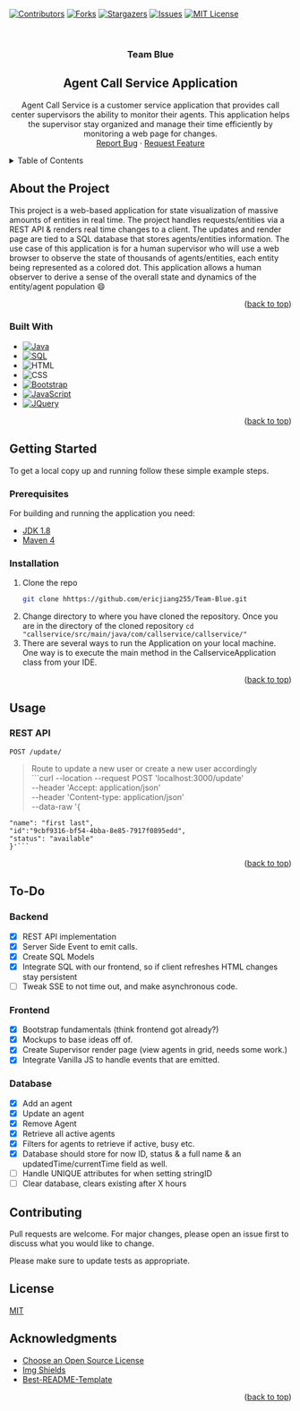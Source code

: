 <a name="readme-top"></a>

<!-- PROJECT SHIELDS -->
<!--
*** Using MD thanks to https://github.com/othneildrew/Best-README-Template for the template
-->

[![Contributors][contributors-shield]][contributors-url]
[![Forks][forks-shield]][forks-url]
[![Stargazers][stars-shield]][stars-url]
[![Issues][issues-shield]][issues-url]
[![MIT License][license-shield]][license-url]

<!-- PROJECT LOGO -->
<br />
<div align="center">

  <h3 align="center">Team Blue </h3>
  <h2 align="center">Agent Call Service Application </h2>

  <p align="center"> 
Agent Call Service is a customer service application that provides call center supervisors the ability to monitor their agents. This application helps the supervisor stay organized and manage their time efficiently by monitoring a web page for changes. 
<br>
    <a href="https://github.com/ericjiang255/Team-Blue/issues">Report Bug</a>
    ·
    <a href="https://github.com/ericjiang255/Team-Blue/issues">Request Feature</a>
  </p>
</div>

<!-- TABLE OF CONTENTS -->
<details>
  <summary>Table of Contents</summary>
  <ol>
    <li>
      <a href="#about-the-project">About The Project</a>
      <ul>
        <li><a href="#built-with">Built With</a></li>
      </ul>
    </li>
    <li>
      <a href="#getting-started">Getting Started</a>
      <ul>
        <li><a href="#prerequisites">Prerequisites</a></li>
        <li><a href="#installation">Installation</a></li>
      </ul>
    </li>
    <li><a href="#usage">Usage</a></li>
<li><a href="#to-do">Road Map</a></li>
    <li><a href="#contributing">Contributing</a></li>
    <li><a href="#license">License</a></li>
    <li><a href="#acknowledgments">Acknowledgments</a></li>
  </ol>
</details>

<!-- ABOUT THE PROJECT -->

## About the Project

This project is a web-based application for state visualization of massive amounts of entities in real time. The project handles requests/entities via a REST API & renders real time changes to a client. The updates and render page are tied to a SQL database that stores agents/entities information. The use case of this application is for a human supervisor who will use a web browser to observe the state of thousands of agents/entities, each entity being represented as a colored dot. This application allows a human observer to derive a sense of the overall state and dynamics of the entity/agent population :smile:

<p align="right">(<a href="#readme-top">back to top</a>)</p>

### Built With

-   [![Java][java.com]][java-url]
-   [![SQL][sql.com]][sql-url]
-   ![HTML][html.com]
-   ![CSS][css.com]
-   [![Bootstrap][bootstrap.com]][bootstrap-url]
-   [![JavaScript][javascript.com]][javascript-url]
-   [![JQuery][jquery.com]][jquery-url]

<p align="right">(<a href="#readme-top">back to top</a>)</p>

<!-- GETTING STARTED -->

## Getting Started

To get a local copy up and running follow these simple example steps.

### Prerequisites

For building and running the application you need:

-   [JDK 1.8][java8]
-   [Maven 4][maven]

### Installation

1. Clone the repo
    ```sh
    git clone hhttps://github.com/ericjiang255/Team-Blue.git
    ```
2. Change directory to where you have cloned the repository. Once you are in the directory of the cloned repository `cd "callservice/src/main/java/com/callservice/callservice/"`
3. There are several ways to run the Application on your local machine. One way is to execute the main method in the CallserviceApplication class from your IDE.

<p align="right">(<a href="#readme-top">back to top</a>)</p>

<!-- USAGE EXAMPLES -->

## Usage

### REST API

`POST /update/`

> Route to update a new user or create a new user accordingly <br> ```curl --location --request POST 'localhost:3000/update' \
> --header 'Accept: application/json' \
> --header 'Content-type: application/json' \
> --data-raw '{

    "name": "first last",
    "id":"9cbf9316-bf54-4bba-8e85-7917f0895edd",
    "status": "available"
    }'```

<p align="right">(<a href="#readme-top">back to top</a>)</p>

## To-Do

### Backend

-   [x] REST API implementation
-   [x] Server Side Event to emit calls.
-   [x] Create SQL Models
-   [x] Integrate SQL with our frontend, so if client refreshes HTML changes stay persistent
-   [ ] Tweak SSE to not time out, and make asynchronous code.

### Frontend

-   [x] Bootstrap fundamentals (think frontend got already?)
-   [x] Mockups to base ideas off of.
-   [x] Create Supervisor render page (view agents in grid, needs some work.)
-   [x] Integrate Vanilla JS to handle events that are emitted.

### Database

-   [x] Add an agent
-   [x] Update an agent
-   [x] Remove Agent
-   [x] Retrieve all active agents
-   [x] Filters for agents to retrieve if active, busy etc.
-   [x] Database should store for now ID, status & a full name & an updatedTime/currentTime field as well.
-   [ ] Handle UNIQUE attributes for when setting stringID
-   [ ] Clear database, clears existing after X hours

## Contributing

Pull requests are welcome. For major changes, please open an issue first to discuss what you would like to change.

Please make sure to update tests as appropriate.

## License

[MIT][license-url]

<!-- ACKNOWLEDGMENTS -->

## Acknowledgments

-   [Choose an Open Source License](https://choosealicense.com)
-   [Img Shields](https://shields.io)
-   [Best-README-Template](https://github.com/othneildrew/Best-README-Template)
<p align="right">(<a href="#readme-top">back to top</a>)</p>

<!-- MARKDOWN LINKS & IMAGES -->
<!-- https://www.markdownguide.org/basic-syntax/#reference-style-links -->

[contributors-shield]: https://img.shields.io/github/contributors/ericjiang255/Team-Blue.svg?style=for-the-badge
[contributors-url]: https://github.com/ericjiang255/Team-Blue/graphs/contributors
[forks-shield]: https://img.shields.io/github/forks/ericjiang255/Team-Blue.svg?style=for-the-badge
[forks-url]: https://github.com/ericjiang255/Team-Blue/network/members
[stars-shield]: https://img.shields.io/github/stars/ericjiang255/Team-Blue.svg?style=for-the-badge
[stars-url]: https://github.com/ericjiang255/Team-Blue/stargazers
[issues-shield]: https://img.shields.io/github/issues/ericjiang255/Team-Blue.svg?style=for-the-badge
[issues-url]: https://github.com/ericjiang255/Team-Blue/issues
[license-shield]: https://img.shields.io/github/license/ericjiang255/Team-Blue.svg?style=for-the-badge
[license-url]: https://github.com/ericjiang255/Team-Blue/blob/master/LICENSE.txt
[product-screenshot]: images/screenshot.png
[html.com]: https://img.shields.io/badge/HTML5-E34F26?style=for-the-badge&logo=html5&logoColor=white
[css.com]: https://img.shields.io/badge/CSS3-1572B6?style=for-the-badge&logo=css3&logoColor=white
[bootstrap.com]: https://img.shields.io/badge/Bootstrap-563D7C?style=for-the-badge&logo=bootstrap&logoColor=white
[bootstrap-url]: https://getbootstrap.com
[javascript.com]: https://img.shields.io/badge/JavaScript-F7DF1E?style=for-the-badge&logo=javascript&logoColor=black
[javascript-url]: https://www.javascript.com/
[jquery.com]: https://img.shields.io/badge/jQuery-0769AD?style=for-the-badge&logo=jquery&logoColor=white
[jquery-url]: https://jquery.com
[java.com]: https://img.shields.io/badge/Java-ED8B00?style=for-the-badge&logo=java&logoColor=white
[java-url]: https://www.java.com/en/
[sql.com]: https://img.shields.io/badge/MySQL-00000F?style=for-the-badge&logo=mysql&logoColor=white
[sql-url]: https://www.mysql.com/
[java8]: https://www.oracle.com/java/technologies/downloads/#java8
[maven]: http://maven.apache.org/POM/4.0.0
[best-readme-template]: https://github.com/othneildrew/Best-README-Template
